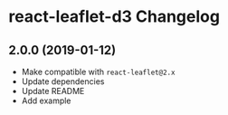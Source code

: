 react-leaflet-d3 Changelog
=========================


## 2.0.0 (2019-01-12)

* Make compatible with `react-leaflet@2.x`
* Update dependencies
* Update README
* Add example
